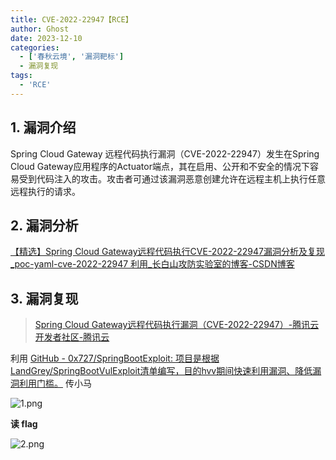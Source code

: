 ```yaml
---
title: CVE-2022-22947【RCE】
author: Ghost
date: 2023-12-10
categories:
  - ['春秋云境', '漏洞靶标']
  - 漏洞复现
tags:
  - 'RCE'
---
```


## 1. 漏洞介绍

Spring Cloud Gateway 远程代码执行漏洞（CVE-2022-22947）发生在Spring Cloud Gateway应用程序的Actuator端点，其在启用、公开和不安全的情况下容易受到代码注入的攻击。攻击者可通过该漏洞恶意创建允许在远程主机上执行任意远程执行的请求。

## 2. 漏洞分析

[【精选】Spring Cloud Gateway远程代码执行CVE-2022-22947漏洞分析及复现\_poc-yaml-cve-2022-22947 利用\_长白山攻防实验室的博客-CSDN博客](https://blog.csdn.net/include_voidmain/article/details/123819107)

## 3. 漏洞复现

> [Spring Cloud Gateway远程代码执行漏洞（CVE-2022-22947）-腾讯云开发者社区-腾讯云](https://cloud.tencent.com/developer/article/2164533)

利用 [GitHub - 0x727/SpringBootExploit: 项目是根据LandGrey/SpringBootVulExploit清单编写，目的hvv期间快速利用漏洞、降低漏洞利用门槛。](https://github.com/0x727/SpringBootExploit) 传小马

![1.png](https://fastly.jsdelivr.net/gh/z9m8r8/PicGo-Notes-Pu/202310191145729.png)

**读 flag**

![2.png](https://fastly.jsdelivr.net/gh/z9m8r8/PicGo-Notes-Pu/202310191146550.png)
